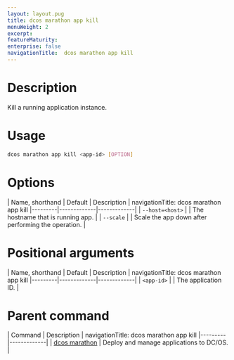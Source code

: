 ```yaml
---
layout: layout.pug
title: dcos marathon app kill
menuWeight: 2
excerpt:
featureMaturity:
enterprise: false
navigationTitle:  dcos marathon app kill
---
```


<!-- This source repo for this topic is https://github.com/dcos/dcos-docs -->


# Description
Kill a running application instance.

# Usage

```bash
dcos marathon app kill <app-id> [OPTION]
```

# Options

| Name, shorthand | Default | Description |
navigationTitle:  dcos marathon app kill
|---------|-------------|-------------|
| `--host=<host>`   |             | The hostname that is running app. |
| `--scale`   |             | Scale the app down after performing the operation.  |

# Positional arguments

| Name, shorthand | Default | Description |
navigationTitle:  dcos marathon app kill
|---------|-------------|-------------|
| `<app-id>`   |             |  The application ID. |

# Parent command

| Command | Description |
navigationTitle:  dcos marathon app kill
|---------|-------------|
| [dcos marathon](/docs/1.9/cli/command-reference/dcos-marathon/) | Deploy and manage applications to DC/OS. |

<!-- # Examples -->
